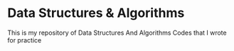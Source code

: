 # Data Structures & Algorithms
This is my repository of Data Structures And Algorithms Codes that I wrote for practice
